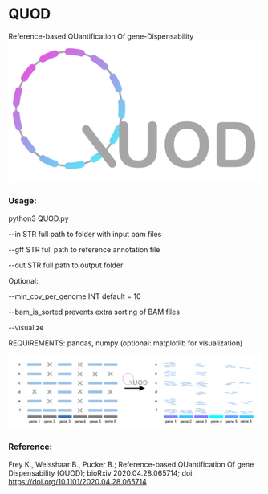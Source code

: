 # QUOD
Reference-based QUantification Of gene-Dispensability
![alt text](https://github.com/KatharinaFrey/QUOD/blob/master/QUOD_logo.png)


### Usage:

  python3 QUOD.py
  
  --in STR				full path to folder with input bam files
  
  --gff STR 			full path to reference annotation file
  
  --out STR			full path to output folder

  
  Optional:
  
  --min_cov_per_genome INT 	default = 10
  
  --bam_is_sorted 			prevents extra sorting of BAM files
  
  --visualize


REQUIREMENTS: pandas, numpy (optional: matplotlib for visualization)


![Illustration of the QUOD method using an artificial dataset. On the left side, genes are classified as ‘core’ or ‘dispensable’ according to a cutoff. On the right side, gene dispensability is quantified according to a dispensability score based on the normalised coverage in a read mapping (a-f: investigated genomes). Coloring of genes (right side) indicates different dispensability scores. Extremely rare genes can be easily detected using QUOD.](https://github.com/KatharinaFrey/QUOD/blob/master/QUOD_concept.png)


### Reference:
Frey K., Weisshaar B., Pucker B.; Reference-based QUantification Of gene Dispensability (QUOD); bioRxiv 2020.04.28.065714; doi: <https://doi.org/10.1101/2020.04.28.065714>
